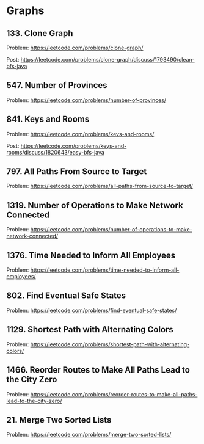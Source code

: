# Graphs

## 133. Clone Graph

Problem: https://leetcode.com/problems/clone-graph/

Post: https://leetcode.com/problems/clone-graph/discuss/1793490/clean-bfs-java

## 547. Number of Provinces

Problem: https://leetcode.com/problems/number-of-provinces/

## 841. Keys and Rooms

Problem: https://leetcode.com/problems/keys-and-rooms/

Post: https://leetcode.com/problems/keys-and-rooms/discuss/1820643/easy-bfs-java

## 797. All Paths From Source to Target

Problem: https://leetcode.com/problems/all-paths-from-source-to-target/

## 1319. Number of Operations to Make Network Connected

Problem: https://leetcode.com/problems/number-of-operations-to-make-network-connected/

## 1376. Time Needed to Inform All Employees

Problem: https://leetcode.com/problems/time-needed-to-inform-all-employees/

## 802. Find Eventual Safe States

Problem: https://leetcode.com/problems/find-eventual-safe-states/

## 1129. Shortest Path with Alternating Colors

Problem: https://leetcode.com/problems/shortest-path-with-alternating-colors/

## 1466. Reorder Routes to Make All Paths Lead to the City Zero

Problem: https://leetcode.com/problems/reorder-routes-to-make-all-paths-lead-to-the-city-zero/

## 21. Merge Two Sorted Lists

Problem: https://leetcode.com/problems/merge-two-sorted-lists/
